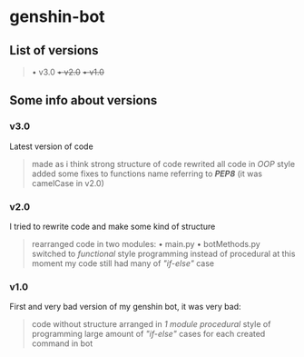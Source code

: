 # genshin-bot

## List of versions
> • v3.0
> ~~• v2.0~~
> ~~• v1.0~~

## Some info about versions

### v3.0
Latest version of code
> made as i think strong structure of code
> rewrited all code in *OOP* style
> added some fixes to functions name referring to ***PEP8*** (it was camelCase in v2.0)

### v2.0
I tried to rewrite code and make some kind of structure
> rearranged code in two modules:
> • main.py
> • botMethods.py
> switched to *functional* style programming instead of procedural
> at this moment my code still had many of *"if-else"* case

### v1.0
First and very bad version of my genshin bot, it was very bad:
> code without structure arranged in *1 module*
> *procedural* style of programming
> large amount of *"if-else"* cases for each created command in bot

